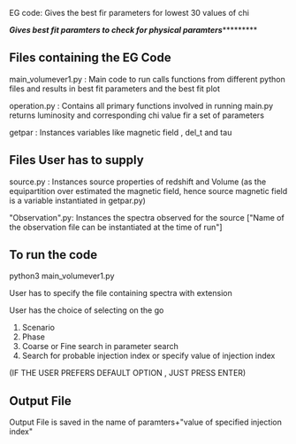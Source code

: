 EG code: Gives the best fir parameters for lowest 30 values of chi

*******Gives best fit paramters to check for physical paramters****************

##  Files containing the EG Code ##
main_volumever1.py : Main code to run calls functions from different python files and results in best fit parameters and the best fit plot

operation.py  : Contains all primary functions involved in running main.py returns luminosity and corresponding chi value fir a set of parameters

getpar        : Instances variables like magnetic field , del_t and tau

## Files User has to supply ##
source.py     : Instances source properties of redshift and Volume (as the equipartition over estimated the magnetic field, hence source magnetic field is a variable instantiated in getpar.py)


"Observation".py: Instances the spectra observed for the source ["Name of the observation file can be instantiated at the time of run"]

## To run the code ##
python3 main_volumever1.py

User has to specify the file containing spectra with extension

User has the choice of selecting on the go 
1. Scenario
2. Phase
3. Coarse or Fine search in parameter search
4. Search for probable injection index or specify value of injection index

(IF THE USER PREFERS DEFAULT OPTION , JUST PRESS ENTER)

## Output File ##
Output File is saved in the name of paramters+"value of specified injection index"


